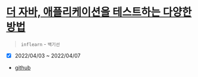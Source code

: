 # [더 자바, 애플리케이션을 테스트하는 다양한 방법](https://www.inflearn.com/course/the-java-application-test/dashboard)

> `inflearn` - `백기선`

- [x] 2022/04/03 ~ 2022/04/07

- [github](https://github.com/keesun/inflearn-the-java-test)
